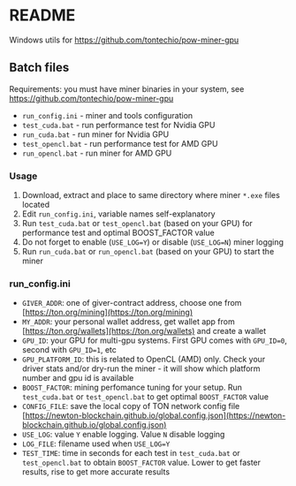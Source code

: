# README

Windows utils for https://github.com/tontechio/pow-miner-gpu

## Batch files

Requirements: you must have miner binaries in your system, see https://github.com/tontechio/pow-miner-gpu

- `run_config.ini` - miner and tools configuration
- `test_cuda.bat` - run performance test for Nvidia GPU
- `run_cuda.bat` - run miner for Nvidia GPU
- `test_opencl.bat` - run performance test for AMD GPU
- `run_opencl.bat` - run miner for AMD GPU

### Usage

1. Download, extract and place to same directory where miner `*.exe` files located
2. Edit `run_config.ini`, variable names self-explanatory
3. Run `test_cuda.bat` or `test_opencl.bat` (based on your GPU) for performance test and optimal BOOST_FACTOR value
4. Do not forget to enable (`USE_LOG=Y`) or disable (`USE_LOG=N`) miner logging
5. Run `run_cuda.bat` or `run_opencl.bat` (based on your GPU) to start the miner

### run_config.ini

- `GIVER_ADDR`: one of giver-contract address, choose one from [https://ton.org/mining](https://ton.org/mining)
- `MY_ADDR`: your personal wallet address, get wallet app from [https://ton.org/wallets](https://ton.org/wallets) and create a wallet
- `GPU_ID`: your GPU for multi-gpu systems. First GPU comes with `GPU_ID=0`, second with `GPU_ID=1`, etc
- `GPU_PLATFORM_ID`: this is related to OpenCL (AMD) only. Check your driver stats and/or dry-run the miner - it will show which platform number and gpu id is available
- `BOOST_FACTOR`: mining perfomance tuning for your setup. Run `test_cuda.bat` or `test_opencl.bat` to get optimal `BOOST_FACTOR` value
- `CONFIG_FILE`: save the local copy of TON network config file [https://newton-blockchain.github.io/global.config.json](https://newton-blockchain.github.io/global.config.json)
- `USE_LOG`: value `Y` enable logging. Value `N` disable logging
- `LOG_FILE`: filename used when `USE_LOG=Y`
- `TEST_TIME`: time in seconds for each test in `test_cuda.bat` or `test_opencl.bat` to obtain `BOOST_FACTOR` value. Lower to get faster results, rise to get more accurate results






